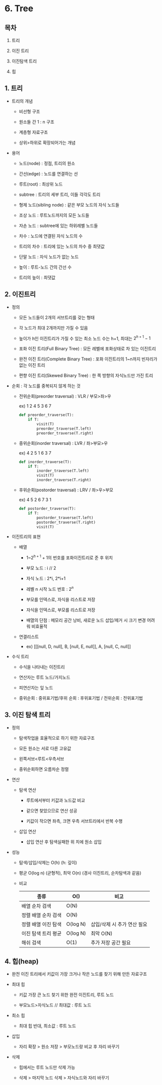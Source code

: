# 6. Tree

## 목차

1. 트리

2. 이진 트리

3. 이진탐색 트리

4. 힙

## 1. 트리

- 트리의 개념
  
  - 비선형 구조
  
  - 원소들 간 1 : n 구조
  
  - 계층형 자료구조
  
  - 상위>하위로 확장되어가는 개념

- 용어
  
  - 노드(node) : 정점, 트리의 원소
  
  - 간선(edge) : 노드를 연결하는 선
  
  - 루트(root) : 최상위 노드
  
  - subtree : 트리의 세부 트리, 이들 각각도 트리
  
  - 형제 노드(sibling node) : 같은 부모 노드의 자식 노드들
  
  - 조상 노드 : 루트노드까지의 모든 노드들
  
  - 자손 노드 : subtree에 있는 하위레벨 노드들
  
  - 차수 : 노드에 연결된 자식 노드의 수
  
  - 트리의 차수 : 트리에 있는 노드의 차수 중 최댓값
  
  - 단말 노드 : 자식 노드가 없는 노드
  
  - 높이 : 루트-노드 간의 간선 수
  
  - 트리의 높이 : 최댓값

## 2. 이진트리

- 정의
  
  - 모든 노드들이 2개의 서브트리를 갖는 형태
  
  - 각 노드가 최대 2개까지만 가질 수 있음
  
  - 높이가 h인 이진트리가 가질 수 있는 최소 노드 수는 h+1, 최대는 $2^{h+1}-1$
  
  - 포화 이진 트리(Full Binary Tree) : 모든 레벨에 포화상태로 차 있는 이진트리
  
  - 완전 이진 트리(Complete Binary Tree) : 포화 이진트리의 1~n까지 빈자리가 없는 이진 트리
  
  - 편향 이진 트리(Skewed Binary Tree) : 한 쪽 방향의 자식노드만 가진 트리

- 순회 : 각 노드를 중복되지 않게 하는 것
  
  - 전위순회(preorder traversal) : VLR / 부모>좌>우
    
    ex) 1 2 4 5 3 6 7
    
    ```python
    def preorder_traverse(T):
        if T:
            visit(T)
            preorder_traverse(T.left)
            preorder_traverse(T.right)
    ```
  
  - 중위순회(inorder traversal) : LVR / 좌>부모>우
    
    ex) 4 2 5 1 6 3 7
    
    ```python
    def inorder_traverse(T):
        if T:
            inorder_traverse(T.left)
            visit(T)
            inorder_traverse(T.right)
    ```
  
  - 후위순회(postorder traversal) : LRV / 좌>우>부모
    
    ex) 4 5 2 6 7 3 1
    
    ```python
    def postorder_traverse(T):
        if T:
            postorder_traverse(T.left)
            postorder_traverse(T.right)
            visit(T)
    ```

- 이진트리의 표현
  
  - 배열
    
    - 1~$2^{h+1}+1$의 번호를 포화이진트리로 준 후 위치
    
    - 부모 노드 : i // 2
    
    - 자식 노드 : 2\*i, 2\*i+1
    
    - 레벨 n 시작 노드 번호 : $2^n$
    
    - 부모를 인덱스로, 자식을 리스트로 저장
    
    - 자식을 인덱스로, 부모를 리스트로 저장
    
    - 배열의 단점 : 메모리 공간 낭비, 새로운 노드 삽입/제거 시 크기 변경 어려워 비효율적
  
  - 연결리스트
    
    - ex) [[[null, D, null], B, [null, E, null]], A, [null, C, null]]

- 수식 트리
  
  - 수식을 나타내는 이진트리
  
  - 연산자는 루트 노드/가지노드
  
  - 피연산자는 잎 노드
  
  - 중위순회 : 중위표기법/후위 순회 : 후위표기법 / 전위순회 : 전위표기법

## 3. 이진 탐색 트리

- 정의
  
  - 탐색작업을 효율적으로 하기 위한 자료구조
  
  - 모든 원소는 서로 다른 고유값
  
  - 왼쪽서브<루트<우측서브
  
  - 중위순회하면 오름차순 정렬

- 연산
  
  - 탐색 연산
    
    - 루트에서부터 키값과 노드값 비교
    
    - 같으면 찾았으므로 연산 성공
    
    - 키값이 작으면 좌측, 크면 우측 서브트리에서 반복 수행
  
  - 삽입 연산
    
    - 삽입 연산 후 탐색실패한 위 치에 원소 삽입

- 성능
  
  - 탐색/삽입/삭제는 O(h) (h: 깊이)
  
  - 평균 O(log n) (균형적), 최악 O(n) (경사 이진트리, 순차탐색과 같음)
  
  - 비교
    
    | 종류          | O()      | 비고               |
    | ----------- | -------- | ---------------- |
    | 배열 순차 검색    | O(N)     |                  |
    | 정렬 배열 순차 검색 | O(N)     |                  |
    | 정렬 배열 이진 탐색 | O(log N) | 삽입/삭제 시 추가 연산 필요 |
    | 이진 탐색 트리 평균 | O(log N) | 최악 O(N)          |
    | 해쉬 검색       | O(1)     | 추가 저장 공간 필요      |

## 4. 힙(heap)

- 완전 이진 트리에서 키값이 가장 크거나 작은 노드를 찾기 위해 만든 자료구조

- 최대 힙
  
  - 키값 가장 큰 노드 찾기 위한 완전 이진트리, 루트 노드
  
  - 부모노드>자식노드 // 최대값 : 루트 노드

- 최소 힙
  
  - 최대 힙 반대, 최소값 : 루트 노드

- 삽입
  
  - 자리 확장 > 원소 저장 > 부모노드랑 비교 후 자리 바꾸기

- 삭제
  
  - 힙에서는 루트 노드만 삭제 가능
  
  - 삭제 > 마지막 노드 삭제 > 자식노드와 자리 바꾸기
